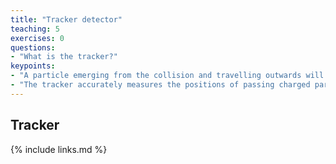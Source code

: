 ```yaml
---
title: "Tracker detector"
teaching: 5
exercises: 0
questions:
- "What is the tracker?"
keypoints:
- "A particle emerging from the collision and travelling outwards will first encounter the tracking system, made of silicon pixels and silicon strip detectors."
- "The tracker accurately measures the positions of passing charged particles allowing physicists to reconstruct their tracks."
---
```

## Tracker

{% include links.md %}
